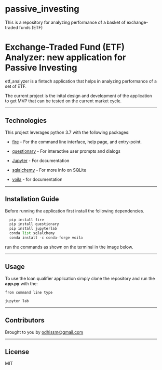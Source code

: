 # passive_investing
This is a repository for analyzing performance of a basket of exchange-traded funds (ETF)


# Exchange-Traded Fund (ETF) Analyzer: new application for Passive Investing

etf_analyzer is a fintech application that helps in analyzing performance of a set of ETF.
 

The current project is the inital design and development of the application to get MVP that can be tested on the current market cycle.

---

## Technologies

This project leverages python 3.7 with the following packages:
* [fire](https://github.com/google/python-fire) - For the command line interface, help page, and entry-point.

* [questionary](https://github.com/tmbo/questionary) - For interactive user prompts and dialogs

* [Jupyter](https://jupyter.org/documentation) - For documentation

* [sqlalchemy](https://docs.sqlalchemy.org/en/14/core/engines.html#sqlite) - For more info on SQLite

* [voila](https://github.com/voila-dashboards/voila/tree/main/docs) - for documentation
---

## Installation Guide

Before running the application first install the following dependencies.

```python
  pip install fire
  pip install questionary
  pip install jupyterlab
  conda list sqlalchemy
  conda install -c conda-forge voila
```
run the commands as shown on the terminal in the image below.

---

## Usage

To use the loan qualifier application simply clone the repository and run the **app.py** with the:

```jupyter
from command line type

jupyter lab
```

---

## Contributors

Brought to you by odhissm@gmail.com

---

## License

MIT
